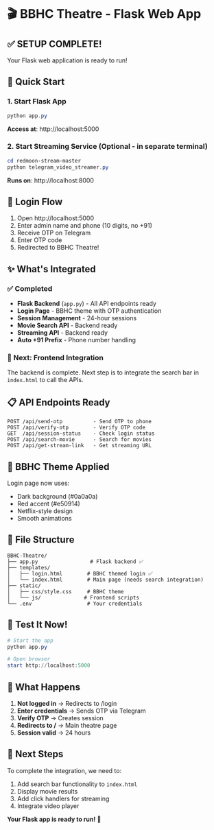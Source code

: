 # 🎬 BBHC Theatre - Flask Web App

## ✅ SETUP COMPLETE!

Your Flask web application is ready to run!

## 🚀 Quick Start

### 1. Start Flask App
```powershell
python app.py
```
**Access at**: http://localhost:5000

### 2. Start Streaming Service (Optional - in separate terminal)
```powershell
cd redmoon-stream-master
python telegram_video_streamer.py
```
**Runs on**: http://localhost:8000

## 🔐 Login Flow

1. Open http://localhost:5000
2. Enter admin name and phone (10 digits, no +91)
3. Receive OTP on Telegram
4. Enter OTP code
5. Redirected to BBHC Theatre!

## ✨ What's Integrated

### ✅ Completed
- **Flask Backend** (`app.py`) - All API endpoints ready
- **Login Page** - BBHC theme with OTP authentication
- **Session Management** - 24-hour sessions
- **Movie Search API** - Backend ready
- **Streaming API** - Backend ready
- **Auto +91 Prefix** - Phone number handling

### 🔄 Next: Frontend Integration
The backend is complete. Next step is to integrate the search bar in `index.html` to call the APIs.

## 📋 API Endpoints Ready

```
POST /api/send-otp          - Send OTP to phone
POST /api/verify-otp        - Verify OTP code
GET  /api/session-status    - Check login status
POST /api/search-movie      - Search for movies
POST /api/get-stream-link   - Get streaming URL
```

## 🎨 BBHC Theme Applied

Login page now uses:
- Dark background (#0a0a0a)
- Red accent (#e50914)
- Netflix-style design
- Smooth animations

## 📁 File Structure

```
BBHC-Theatre/
├── app.py                 # Flask backend ✅
├── templates/
│   ├── login.html        # BBHC themed login ✅
│   └── index.html        # Main page (needs search integration)
├── static/
│   ├── css/style.css     # BBHC theme
│   └── js/              # Frontend scripts
└── .env                  # Your credentials
```

## 🧪 Test It Now!

```powershell
# Start the app
python app.py

# Open browser
start http://localhost:5000
```

## 📝 What Happens

1. **Not logged in** → Redirects to /login
2. **Enter credentials** → Sends OTP via Telegram
3. **Verify OTP** → Creates session
4. **Redirects to /** → Main theatre page
5. **Session valid** → 24 hours

## 🎯 Next Steps

To complete the integration, we need to:
1. Add search bar functionality to `index.html`
2. Display movie results
3. Add click handlers for streaming
4. Integrate video player

**Your Flask app is ready to run!** 🚀
